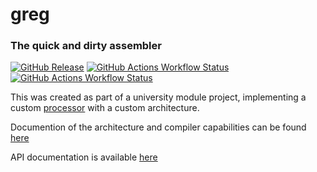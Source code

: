 # greg
### The quick and dirty assembler

[![GitHub Release](https://img.shields.io/github/v/release/katepavlu/greg?include_prereleases)](https://github.com/katepavlu/greg/releases) [![GitHub Actions Workflow Status](https://img.shields.io/github/actions/workflow/status/katepavlu/greg/ci.yml)](https://github.com/katepavlu/greg/actions) [![GitHub Actions Workflow Status](https://img.shields.io/github/actions/workflow/status/katepavlu/greg/static.yml?label=docs)](https://katepavlu.github.io/greg/)



This was created as part of a university module project, implementing a custom [processor](https://github.com/katepavlu/pierogi) with a custom architecture. 

Documention of the architecture and compiler capabilities can be found [here](https://docs.google.com/document/d/1AN-uqAFlSWyhOYCu5r69SF4dksxHxVPF_hEuQTsxCZg/edit?tab=t.0#heading=h.t90alc2soxi6])

API documentation is available [here](https://katepavlu.github.io/greg/)
